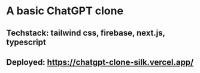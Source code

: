 # A basic ChatGPT clone
## Techstack: tailwind css, firebase, next.js, typescript 
## Deployed: https://chatgpt-clone-silk.vercel.app/